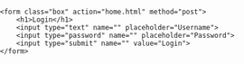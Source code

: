 
<html lang="en" dir="ltr">

<head>
    <meta charset="utf-8">
    <title>َLOGIN PAGE</title>
   
</head>

<body>

    <form class="box" action="home.html" method="post">
        <h1>Login</h1>
        <input type="text" name="" placeholder="Username">
        <input type="password" name="" placeholder="Password">
        <input type="submit" name="" value="Login"> 
    </form>


</body>

</html>
<style>
    body {
        margin: 0;
        padding: 0;
        font-family: sans-serif;
        background-size: cover;
        background-image: url("https://encrypted-tbn0.gstatic.com/images?q=tbn:ANd9GcTz3xD1rvnhG0lZMB65l8NJeERr5tDNu_5JFk4g_eo7YgVvWzk1")
    }
    
    .box {
        width: 300px;
        padding: 40px;
        position: absolute;
        top: 50%;
        left: 50%;
        transform: translate(-50%, -50%);
        text-align: center;
    }
    
    .box h1 {
        color: white;
        text-transform: uppercase;
        font-weight: 500;
    }
    
    .box input[type="text"],
    .box input[type="password"] {
        border: 0;
        background: none;
        display: block;
        margin: 20px auto;
        text-align: center;
        border: 2px solid #3498db;
        padding: 14px 10px;
        width: 200px;
        outline: none;
        color: white;
        border-radius: 24px;
        transition: 0.25s;
    }
    
    .box input[type="text"]:focus,
    .box input[type="password"]:focus {
        width: 280px;
        border-color: #2ecc71;
    }
    
    .box input[type="submit"] {
        border: 0;
        background: none;
        display: block;
        margin: 20px auto;
        text-align: center;
        border: 2px solid #2ecc71;
        padding: 14px 40px;
        outline: none;
        color: white;
        border-radius: 24px;
        transition: 0.25s;
        cursor: pointer;
    }
    
    .box input[type="submit"]:hover {
        background: #2ecc71;
    }
</style>  

